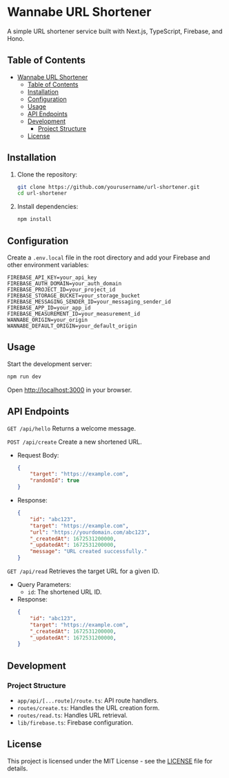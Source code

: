 # Wannabe URL Shortener

A simple URL shortener service built with Next.js, TypeScript, Firebase, and Hono.

## Table of Contents

- [Wannabe URL Shortener](#wannabe-url-shortener)
  - [Table of Contents](#table-of-contents)
  - [Installation](#installation)
  - [Configuration](#configuration)
  - [Usage](#usage)
  - [API Endpoints](#api-endpoints)
  - [Development](#development)
    - [Project Structure](#project-structure)
  - [License](#license)

## Installation

1. Clone the repository:
    ```sh
    git clone https://github.com/yourusername/url-shortener.git
    cd url-shortener
    ```

2. Install dependencies:
    ```sh
    npm install
    ```

## Configuration

Create a `.env.local` file in the root directory and add your Firebase and other environment variables:

```env
FIREBASE_API_KEY=your_api_key
FIREBASE_AUTH_DOMAIN=your_auth_domain
FIREBASE_PROJECT_ID=your_project_id
FIREBASE_STORAGE_BUCKET=your_storage_bucket
FIREBASE_MESSAGING_SENDER_ID=your_messaging_sender_id
FIREBASE_APP_ID=your_app_id
FIREBASE_MEASUREMENT_ID=your_measurement_id
WANNABE_ORIGIN=your_origin
WANNABE_DEFAULT_ORIGIN=your_default_origin
```

## Usage

Start the development server:

```sh
npm run dev
```

Open [http://localhost:3000](http://localhost:3000) in your browser.

## API Endpoints

``GET /api/hello``
Returns a welcome message.

``POST /api/create``
Create a new shortened URL.

- Request Body:
    ```json
    {
        "target": "https://example.com",
        "randomId": true
    }
    ```
- Response:
    ```json
    {
        "id": "abc123",
        "target": "https://example.com",
        "url": "https://yourdomain.com/abc123",
        "_createdAt": 1672531200000,
        "_updatedAt": 1672531200000,
        "message": "URL created successfully."
    }
    ```

``GET /api/read``
Retrieves the target URL for a given ID.

- Query Parameters:
  - `id`: The shortened URL ID.
- Response:
    ```json
    {
        "id": "abc123",
        "target": "https://example.com",
        "_createdAt": 1672531200000,
        "_updatedAt": 1672531200000,
    }
    ```

## Development

### Project Structure

- `app/api/[...route]/route.ts`: API route handlers.
- `routes/create.ts`: Handles the URL creation form.
- `routes/read.ts`: Handles URL retrieval.
- `lib/firebase.ts`: Firebase configuration.

## License

This project is licensed under the MIT License - see the [LICENSE](LICENSE) file for details.